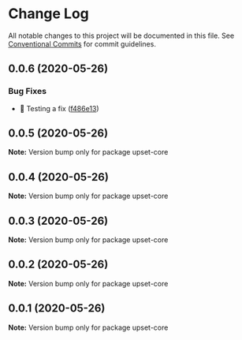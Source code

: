 # Change Log

All notable changes to this project will be documented in this file.
See [Conventional Commits](https://conventionalcommits.org) for commit guidelines.

## 0.0.6 (2020-05-26)


### Bug Fixes

* 🐛 Testing a fix ([f486e13](https://github.com/visdesignlab/upset2dep/commit/f486e133b1b47e26171979da052083b720a1aa05))





## 0.0.5 (2020-05-26)

**Note:** Version bump only for package upset-core





## 0.0.4 (2020-05-26)

**Note:** Version bump only for package upset-core





## 0.0.3 (2020-05-26)

**Note:** Version bump only for package upset-core





## 0.0.2 (2020-05-26)

**Note:** Version bump only for package upset-core





## 0.0.1 (2020-05-26)

**Note:** Version bump only for package upset-core
